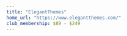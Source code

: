 ```yaml
---
title: "ElegantThemes"
home_url: "https://www.elegantthemes.com/"
club_membership: $89 - $249
---
```

